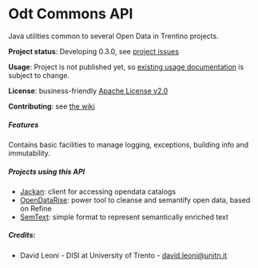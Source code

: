 Odt Commons API
====

Java utilities common to several Open Data in Trentino projects. 

**Project status**: Developing 0.3.0, see [project issues](https://github.com/opendatatrentino/odt-commons/issues)

**Usage**: Project is not published yet, so [existing usage documentation](docs/index.md) is subject to change. 

**License**: business-friendly [Apache License v2.0](https://github.com/opendatatrentino/odt-commons/blob/master/LICENSE.txt)

**Contributing**: see [the wiki](https://github.com/opendatatrentino/odt-commons/wiki)

##### Features

Contains basic facilities to manage logging, exceptions, building info and immutability.
##### Projects using this API

* [Jackan](https://github.com/opendatatrentino/jackan): client for accessing opendata catalogs
* [OpenDataRise](https://github.com/opendatatrentino/OpenDataRise): power tool to cleanse and semantify open data, based on Refine
* [SemText](https://github.com/opendatatrentino/semtext): simple format to represent semantically enriched text 

##### Credits:

* David Leoni - DISI at University of Trento - david.leoni@unitn.it
